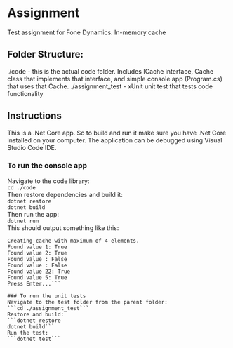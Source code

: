# Assignment
Test assignment for Fone Dynamics. In-memory cache 

## Folder Structure:
./code - this is the actual code folder. Includes ICache interface, Cache class that implements that interface, and simple console app (Program.cs) that uses that Cache.
./assignment_test - xUnit unit test that tests code functionality

## Instructions
This is a .Net Core app. So to build and run it make sure you have .Net Core installed on your computer. The application can be debugged using Visual Studio Code IDE.

### To run the console app 
Navigate to the code library:  
```cd ./code```  
Then restore dependencies and build it:  
```dotnet restore```  
```dotnet build```  
Then run the app:  
```dotnet run```  
This should output something like this:    
```
Creating cache with maximum of 4 elements.
Found value 1: True
Found value 2: True
Found value : False
Found value : False
Found value 22: True
Found value 5: True
Press Enter...```  

### To run the unit tests
Navigate to the test folder from the parent folder:
```cd ./assignment_test```
Restore and build:
```dotnet restore
dotnet build```
Run the test:
```dotnet test```
